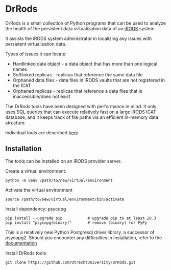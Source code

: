 # DrRods
DrRods is a small collection of Python programs that can be used to analyze the health 
of the persistent data virtualization data of an [iRODS](https://irods.org) system.

It assists the iRODS system administrator in localizing any issues with persistent virtualization data.

Types of issues it can locate:
- Hardlinked data object - a data object that has more than one logical names
- Softlinked replicas - replicas that reference the same data file
- Orphaned data files - data files in iRODS vaults that are not registered in the ICAT
- Orphaned replicas - replicas that reference a data files that is inaccessible/does not exist

The DrRods tools have been designed with performance in mind. It only uses SQL queries that can execute 
relatively fast on a large iRODS ICAT database, and it keeps track of file paths via an efficient
in-memory data structure.

Individual tools are described [here](./docs/index.md)

## Installation
The tools can be installed on an iRODS provider server.

Create a virtual environment:
```
python -m venv /path/to/new/virtual/environment
```

Activate the virtual environment
```
source /path/to/new/virtual/environment/bin/activate
```

Install dependency: psycopg 
```
pip install --upgrade pip           # upgrade pip to at least 20.3
pip install "psycopg[binary]"       # remove [binary] for PyPy
```
This is a relatively new Python Postgresql driver library, a successor of psycopg2.
Should you encounter any difficulties in installation, refer to the [documentation](https://www.psycopg.org/psycopg3/docs/basic/install.html)

Install DrRods tools
```
git clone https://github.com/UtrechtUniversity/DrRods.git
```


